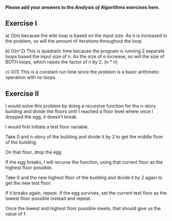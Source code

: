#### Please add your answers to the ***Analysis of  Algorithms*** exercises here.

## Exercise I

a) O(n) because the wile loop is based on the input size. As n is increased in the problem, so will the amount
    of iterations throughout the loop.


b) O(n^2) This is quadratic time because the program is running 2 separate loops based the input size of n. As the
    size of n increase, so will the size of BOTH loops, which raises the factor of n by 2. (n * n)


c) O(1) This is a constant run time since the problem is a basic arithmetic operation with no loops. 

## Exercise II

I would solve this problem by doing a recursive function for the n-story building and divide the floors until I reached
a floor level where once I dropped the egg, it doesn't break.

I would first initiate a test floor variable.

Take 0 and n-story of the building and divide it by 2 to get the middle floor of the building.

On that floor, drop the egg

If the egg breaks, I will recurse the function, using that current floor as the highest floor possible.

Take 0 and the new highest floor of the building and divide it by 2 again to get the new test floor.

If it breaks again, repeat. If the egg survives, set the current test floor as the lowest floor possible instead and repeat.

Once the lowest and highest floor possible meets, that should give us the value of f.

    
